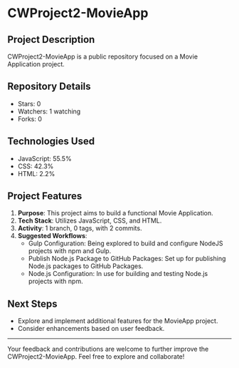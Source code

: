 # CWProject2-MovieApp

## Project Description
CWProject2-MovieApp is a public repository focused on a Movie Application project.

## Repository Details
- Stars: 0
- Watchers: 1 watching
- Forks: 0

## Technologies Used
- JavaScript: 55.5%
- CSS: 42.3%
- HTML: 2.2%

## Project Features
1. **Purpose**: This project aims to build a functional Movie Application.
2. **Tech Stack**: Utilizes JavaScript, CSS, and HTML.
3. **Activity**: 1 branch, 0 tags, with 2 commits.
4. **Suggested Workflows**:
   - Gulp Configuration: Being explored to build and configure NodeJS projects with npm and Gulp.
   - Publish Node.js Package to GitHub Packages: Set up for publishing Node.js packages to GitHub Packages.
   - Node.js Configuration: In use for building and testing Node.js projects with npm.

## Next Steps
- Explore and implement additional features for the MovieApp project.
- Consider enhancements based on user feedback.

---

Your feedback and contributions are welcome to further improve the CWProject2-MovieApp. Feel free to explore and collaborate!


